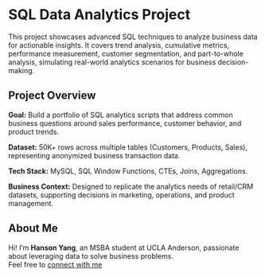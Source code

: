 # SQL Data Analytics Project
This project showcases advanced SQL techniques to analyze business data for actionable insights.
It covers trend analysis, cumulative metrics, performance measurement, customer segmentation, and part-to-whole analysis, simulating real-world analytics scenarios for business decision-making.

## Project Overview
**Goal:** Build a portfolio of SQL analytics scripts that address common business questions around sales performance, customer behavior, and product trends.

**Dataset:** 50K+ rows across multiple tables (Customers, Products, Sales), representing anonymized business transaction data.

**Tech Stack:** MySQL, SQL Window Functions, CTEs, Joins, Aggregations.

**Business Context:** Designed to replicate the analytics needs of retail/CRM datasets, supporting decisions in marketing, operations, and product management.

## About Me

Hi! I’m **Hanson Yang**, an MSBA student at UCLA Anderson, passionate about leveraging data to solve business problems.  
Feel free to [connect with me](https://www.linkedin.com/in/hansony)
